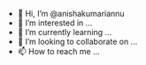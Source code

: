 - 👋 Hi, I’m @anishakumariannu
- 👀 I’m interested in ...
- 🌱 I’m currently learning ...
- 💞️ I’m looking to collaborate on ...
- 📫 How to reach me ...

<!---
anishakumariannu/anishakumariannu is a ✨ special ✨ repository because its `README.md` (this file) appears on your GitHub profile.
You can click the Preview link to take a look at your changes.
--->
